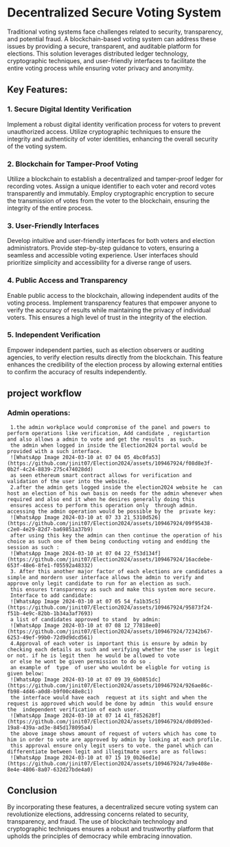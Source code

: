# Decentralized Secure Voting System

Traditional voting systems face challenges related to security, transparency, and potential fraud. A blockchain-based voting system can address these issues by providing a secure, transparent, and auditable platform for elections. This solution leverages distributed ledger technology, cryptographic techniques, and user-friendly interfaces to facilitate the entire voting process while ensuring voter privacy and anonymity.

## Key Features:

### 1. Secure Digital Identity Verification

Implement a robust digital identity verification process for voters to prevent unauthorized access. Utilize cryptographic techniques to ensure the integrity and authenticity of voter identities, enhancing the overall security of the voting system.

### 2. Blockchain for Tamper-Proof Voting

Utilize a blockchain to establish a decentralized and tamper-proof ledger for recording votes. Assign a unique identifier to each voter and record votes transparently and immutably. Employ cryptographic encryption to secure the transmission of votes from the voter to the blockchain, ensuring the integrity of the entire process.

### 3. User-Friendly Interfaces

Develop intuitive and user-friendly interfaces for both voters and election administrators. Provide step-by-step guidance to voters, ensuring a seamless and accessible voting experience. User interfaces should prioritize simplicity and accessibility for a diverse range of users.

### 4. Public Access and Transparency

Enable public access to the blockchain, allowing independent audits of the voting process. Implement transparency features that empower anyone to verify the accuracy of results while maintaining the privacy of individual voters. This ensures a high level of trust in the integrity of the election.

### 5. Independent Verification

Empower independent parties, such as election observers or auditing agencies, to verify election results directly from the blockchain. This feature enhances the credibility of the election process by allowing external entities to confirm the accuracy of results independently.
## project workflow
   ### Admin  operations:
     1.the admin workplace would compromise of the panel and powers to perform operations like verification, Add candidate , registartion  and also allows a admin to vote and get the results  as such.
     the admin when logged in inside the Election2024 portal would be provided with a such interface.
     ![WhatsApp Image 2024-03-10 at 07 04 05_4bc0fa53](https://github.com/jinit07/Election2024/assets/109467924/f08d8e3f-0b2f-4c24-8839-275c474028dd)
     as seen ethereum smart contract allows for verification and validation of the user into the website.
     2.after the admin gets logged inside the election2024 website he  can host an election of his own basis on needs for the admin whenever when required and also end it when he desires generally doing this
     ensures access to perform this operation only  through admin. accessing the admin operation would be possible by the  private key:
     ![WhatsApp Image 2024-03-10 at 07 33 21_5310d526](https://github.com/jinit07/Election2024/assets/109467924/09f95438-c2e0-4e29-82d7-ba69851a37b9)
     after using this key the admin can then continue the operation of his choice as such one of them being conducting voting and endding the session as such :
     ![WhatsApp Image 2024-03-10 at 07 04 22_f53d134f](https://github.com/jinit07/Election2024/assets/109467924/16acdebe-653f-48e6-8fe1-f05592a48332)
     3. After this another major factor of each elections are candidates a simple and mordern user interface allows the admin to verify and approve only legit candidate to run for an election as such.
     this ensures transparency as such and make this system more secure.
     Interface to add candidate:
     ![WhatsApp Image 2024-03-10 at 07 05 54_fa1b35c5](https://github.com/jinit07/Election2024/assets/109467924/95873f24-f51b-4e9c-82bb-1b34a3af7693)
     a list of candidates approved to stand  by admin:
     ![WhatsApp Image 2024-03-10 at 07 08 12_77818ee0](https://github.com/jinit07/Election2024/assets/109467924/72342b67-6253-49ef-99b0-72d9d9dcd561)
     4.Approval of each voter is important this is ensure by admin by checking each details as such and verifying whether the user is legit or not. if he is legit then  he would be allowed to vote 
     or else he wont be given permission to do so . 
     an example of  type  of user who wouldnt be eligble for voting is given below:
     ![WhatsApp Image 2024-03-10 at 07 09 39_6b0851dc](https://github.com/jinit07/Election2024/assets/109467924/926ae86c-fb98-4d46-a0d8-b9f00c48e8c1)
     the interface would have each  request at its sight and when the request is approved which would be done by admin  this would ensure the  independent verification of each user.
     ![WhatsApp Image 2024-03-10 at 07 14 41_f852628f](https://github.com/jinit07/Election2024/assets/109467924/d0d093ed-19a8-439a-ad3e-845d178095a4)
     the above image shows amount of request of voters which has come to him in order to vote are approved by admin by looking at each profile.
     this approval ensure only legit users to vote. the panel which can differentiate between legit and illegitmate users are as follows:
     ![WhatsApp Image 2024-03-10 at 07 15 19_0b26ed1e](https://github.com/jinit07/Election2024/assets/109467924/7a9e408e-8e4e-4806-8a07-632d27bde4a0)






## Conclusion

By incorporating these features, a decentralized secure voting system can revolutionize elections, addressing concerns related to security, transparency, and fraud. The use of blockchain technology and cryptographic techniques ensures a robust and trustworthy platform that upholds the principles of democracy while embracing innovation.
